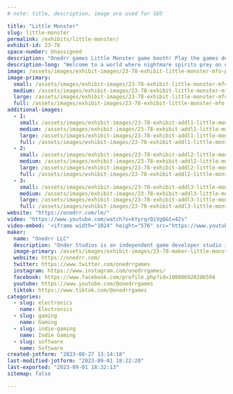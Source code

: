 ```yaml
---
# note: title, description, image are used for SEO

title: "Little Monster"
slug: little-monster
permalink: /exhibits/little-monster/
exhibit-id: 23-78
space-number: Unassigned
description: "Onedrr games Little Monster game booth! Play the games demo and grab some free stuff!"
description-long: "Welcome to a world where nightmare spirits prey on our dreams, and the monster under our bed is here to help! In Little Monster, you play as Stormy, an underdog who’s thrust into the spotlight when his world and ours is threaten by these spirits. Come play the game demo, speak with the sole developer of the game, and sign up to receive free stuff! "
image: /assets/images/exhibit-images/23-78-exhibit-little-monster-mfo-primary-large.png
image-primary: 
  small: /assets/images/exhibit-images/23-78-exhibit-little-monster-mfo-primary-small.png
  medium: /assets/images/exhibit-images/23-78-exhibit-little-monster-mfo-primary-medium.png
  large: /assets/images/exhibit-images/23-78-exhibit-little-monster-mfo-primary-large.png
  full: /assets/images/exhibit-images/23-78-exhibit-little-monster-mfo-primary-full.png
additional-images: 
  - 1:
    small: /assets/images/exhibit-images/23-78-exhibit-addl1-little-monster-mfo1-small.png
    medium: /assets/images/exhibit-images/23-78-exhibit-addl1-little-monster-mfo1-medium.png
    large: /assets/images/exhibit-images/23-78-exhibit-addl1-little-monster-mfo1-large.png
    full: /assets/images/exhibit-images/23-78-exhibit-addl1-little-monster-mfo1-full.png
  - 2:
    small: /assets/images/exhibit-images/23-78-exhibit-addl2-little-monster-mfo2-small.png
    medium: /assets/images/exhibit-images/23-78-exhibit-addl2-little-monster-mfo2-medium.png
    large: /assets/images/exhibit-images/23-78-exhibit-addl2-little-monster-mfo2-large.png
    full: /assets/images/exhibit-images/23-78-exhibit-addl2-little-monster-mfo2-full.png
  - 3:
    small: /assets/images/exhibit-images/23-78-exhibit-addl3-little-monster-mfo3-small.png
    medium: /assets/images/exhibit-images/23-78-exhibit-addl3-little-monster-mfo3-medium.png
    large: /assets/images/exhibit-images/23-78-exhibit-addl3-little-monster-mfo3-large.png
    full: /assets/images/exhibit-images/23-78-exhibit-addl3-little-monster-mfo3-full.png
website: "https://onedrr.com/lm/"
video: "https://www.youtube.com/watch?v=kYyrqrQiVgQ&t=42s"
video-embed: '<iframe width="1024" height="576" src="https://www.youtube.com/embed/kYyrqrQiVgQ?feature=oembed" frameborder="0" allow="accelerometer; autoplay; clipboard-write; encrypted-media; gyroscope; picture-in-picture; web-share" allowfullscreen title="Little Monster at GCX 2023!"></iframe>'
maker: 
  name: "Onedrr LLC"
  description: "Onder Studios is an independent game developer studio in Florida. In 2022 Onedrr Studios published its first puzzle game called Cross 4 for free. Since then, Onedrr, pronounced “wonder”, has been hard at work on Little Monster, a — fast paced and fun — beat 'em up game. Our mission is to create rich story driven gameplay with narrative and gameplay at the forefront. We want to build memorable worlds, characters, and experiences that will be cherished by gamers for years to come."
  image-primary: /assets/images/exhibit-images/23-78-maker-little-monster-onedrr-logo-black-medium.png
  website: https://onedrr.com/
  twitter: https://www.twitter.com/onedrrgames
  instagram: https://www.instagram.com/onedrrgames/
  facebook: https://www.facebook.com/profile.php?id=100086920286594
  youtube: https://www.youtube.com/@onedrrgames
  tiktok: https://www.tiktok.com/@onedrrgames
categories: 
  - slug: electronics
    name: Electronics
  - slug: gaming
    name: Gaming
  - slug: indie-gaming
    name: Indie Gaming
  - slug: software
    name: Software
created-jotform: "2023-08-27 13:14:18"
last-modified-jotform: "2023-09-01 18:22:20"
last-exported: "2023-09-01 18:32:13"
sitemap: false

---
```

